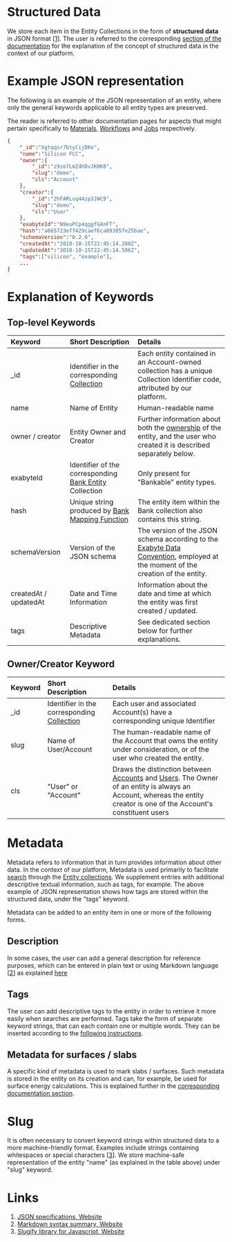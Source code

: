 # Structured Data

We store each item in the Entity Collections in the form of **structured data** in JSON format [[1](#links)]. The user is referred to the corresponding [section of the documentation](/data/convention/structured.md) for the explanation of the concept of structured data in the context of our platform.

# Example JSON representation

The following is an example of the JSON representation of an entity, where only the general keywords applicable to all entity types are preserved. 

The reader is referred to other documentation pages for aspects that might pertain specifically to [Materials](/materials/data.md), [Workflows](/workflows/data/data.md) and [Jobs](/jobs/data.md) respectively. 

```json
{
    "_id":"Xgtqqsr7btyCijDKe",
    "name":"Silicon FCC",
    "owner":{
        "_id":"z9zo7LmZ4hDvJKHK8",
        "slug":"demo",
        "cls":"Account"
    },
    "creator":{
        "_id":"2hFARLuq44zp3JWC9",
        "slug":"demo",
        "cls":"User"
    },
    "exabyteId":"N9euPCp4qggfGAnFT",
    "hash":"a665723ef7429caef6ca89385fe25bae",
    "schemaVersion":"0.2.0",
    "createdAt":"2018-10-15T22:45:14.280Z",
    "updatedAt":"2018-10-15T22:45:14.506Z",
    "tags":["silicon", "example"],
    ...
}

```

# Explanation of Keywords

## Top-level Keywords

| Keyword    |  Short Description      | Details        | 
| :-------- |:----------- |:------------- |
| _id | Identifier in the corresponding [Collection](/accounts/collections.md) | Each entity contained in an Account-owned collection has a unique Collection Identifier code, attributed by our platform. |
| name | Name of Entity | Human-readable name |
| owner / creator | Entity Owner and Creator | Further information about both the [ownership](ownership.md) of the entity, and the user who created it is described separately below. |
| exabyteId      | Identifier of the corresponding [Bank Entity](bank.md) Collection | Only present for "Bankable" entity types. |
| hash |  Unique string produced by [Bank Mapping Function](bank.md) |  The entity item within the Bank collection also contains this string.   |
| schemaVersion |  Version of the JSON schema | The version of the JSON schema according to the [Exabyte Data Convention](/data/convention/overview.md), employed at the moment of the creation of the entity.  |
| createdAt / updatedAt  | Date and Time Information  | Information about the date and time at which the entity was first created / updated.  |
| tags | Descriptive Metadata  | See dedicated section below for further explanations. |

## Owner/Creator Keyword

| Keyword    |  Short Description      | Details        | 
| :-------- |:----------- |:------------- |
| _id | Identifier in the corresponding [Collection](/accounts/collections.md) | Each user and associated Account(s) have a corresponding unique Identifier |
| slug | Name of User/Account | The human-readable name of the Account that owns the entity under consideration, or of the user who created the entity. |
| cls  | "User" or "Account" | Draws the distinction between [Accounts](/accounts/overview.md) and [Users](/accounts/users.md). The Owner of an entity is always an Account, whereas the entity creator is one of the Account's constituent users |


# Metadata

Metadata refers to information that in turn provides information about other data. In the context of our platform, Metadata is used primarily to facilitate [search](actions/search.md) through the [Entity collections](/accounts/collections.md). We supplement entries with additional descriptive textual information, such as tags, for example. The above example of JSON representation shows how tags are stored within the structured data, under the "tags" keyword.

Metadata can be added to an entity item in one or more of the following forms. 

## Description

In some cases, the user can add a general description for reference purposes, which can be entered in plain text or using Markdown language [[2](#links)] as explained [here](actions/metadata.md#edit-description)

## Tags

The user can add descriptive tags to the entity in order to retrieve it more easily when searches are performed. Tags take the form of separate keyword strings, that can each contain one or multiple words. They can be inserted according to the [following instructions](actions/metadata.md#edit-tags).

## Metadata for surfaces / slabs

A specific kind of metadata is used to mark slabs / surfaces. Such metadata is stored in the entity on its creation and can, for example, be used for surface energy calculations. This is explained further in the [corresponding documentation section](/materials-designer/header-menu/advanced/surface-slab/#structural-metadata).

# Slug

It is often necessary to convert keyword strings within structured data to a more machine-friendly format. Examples include strings containing whitespaces or special characters [[3](#links)]. We store machine-safe representation of the entity "name" (as explained in the table above) under "slug" keyword.

# Links

1. [JSON specifications, Website](https://www.json.org/)
2. [Markdown syntax summary, Website](https://daringfireball.net/projects/markdown/syntax)
3. [Slugify library for Javascript, Website](https://www.npmjs.com/package/slugify)
